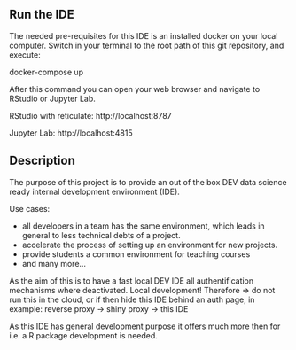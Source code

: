 ## Run the IDE
The needed pre-requisites for this IDE is an installed docker on your local computer. Switch in your terminal to the root path of this git repository, and execute:

docker-compose up 

After this command you can open your web browser and navigate to RStudio or Jupyter Lab. 

RStudio with reticulate: http://localhost:8787

Jupyter Lab: http://localhost:4815


## Description

The purpose of this project is to provide an out of the box DEV data science ready internal development environment (IDE).
 
Use cases: 
- all developers in a team has the same environment, which leads in general to less technical debts of a project. 
- accelerate the process of setting up an environment for new projects.
- provide students a common environment for teaching courses
- and many more...

As the aim of this is to have a fast local DEV IDE all authentification mechanisms where deactivated. Local development! Therefore => do not run this in the cloud, or if then hide this IDE behind an auth page, in example: reverse proxy -> shiny proxy -> this IDE  

As this IDE has general development purpose it offers much more then for i.e. a R package development is needed. 



